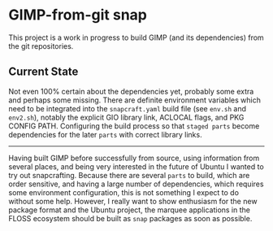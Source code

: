 # GIMP-from-git snap

This project is a work in progress to build GIMP (and its dependencies)
from the git repositories.

## Current State

Not even 100% certain about the dependencies yet, probably some extra and
perhaps some missing. There are definite environment variables which need
to be integrated into the `snapcraft.yaml` build file (see `env.sh` and
`env2.sh`), notably the explicit GIO library link, ACLOCAL flags, and PKG
CONFIG PATH. Configuring the build process so that `staged parts` become
dependencies for the later `parts` with correct library links.

---

Having built GIMP before successfully from source, using information from
several places, and being very interested in the future of Ubuntu I wanted
to try out snapcrafting. Because there are several `parts` to build, which
are order sensitive, and having a large number of dependencies, which
requires some environment configuration, this is not something I expect to
do without some help. However, I really want to show enthusiasm for the
new package format and the Ubuntu project, the marquee applications in the
FLOSS ecosystem should be built as `snap` packages as soon as possible.
